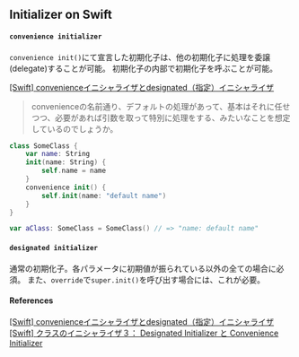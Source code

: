 ## Initializer on Swift

#### `convenience initializer`

`convenience init()`にて宣言した初期化子は、他の初期化子に処理を委譲(delegate)することが可能。
初期化子の内部で初期化子を呼ぶことが可能。

[[Swift] convenienceイニシャライザとdesignated（指定）イニシャライザ](https://qiita.com/edo_m18/items/733d8c81fb00942e3167)
> convenienceの名前通り、デフォルトの処理があって、基本はそれに任せつつ、必要があれば引数を取って特別に処理をする、みたいなことを想定しているのでしょうか。

```swift
class SomeClass {
    var name: String
    init(name: String) {
        self.name = name
    }
    convenience init() {
        self.init(name: "default name")
    }
}

var aClass: SomeClass = SomeClass() // => "name: default name"
```

#### `designated initializer`

通常の初期化子。各パラメータに初期値が振られている以外の全ての場合に必須。
また、`override`で`super.init()`を呼び出す場合には、これが必要。

#### References

[[Swift] convenienceイニシャライザとdesignated（指定）イニシャライザ](https://qiita.com/edo_m18/items/733d8c81fb00942e3167)
[[Swift] クラスのイニシャライザ３： Designated Initializer と Convenience Initializer](https://qiita.com/cotrpepe/items/3052d91468f1b852582a)
